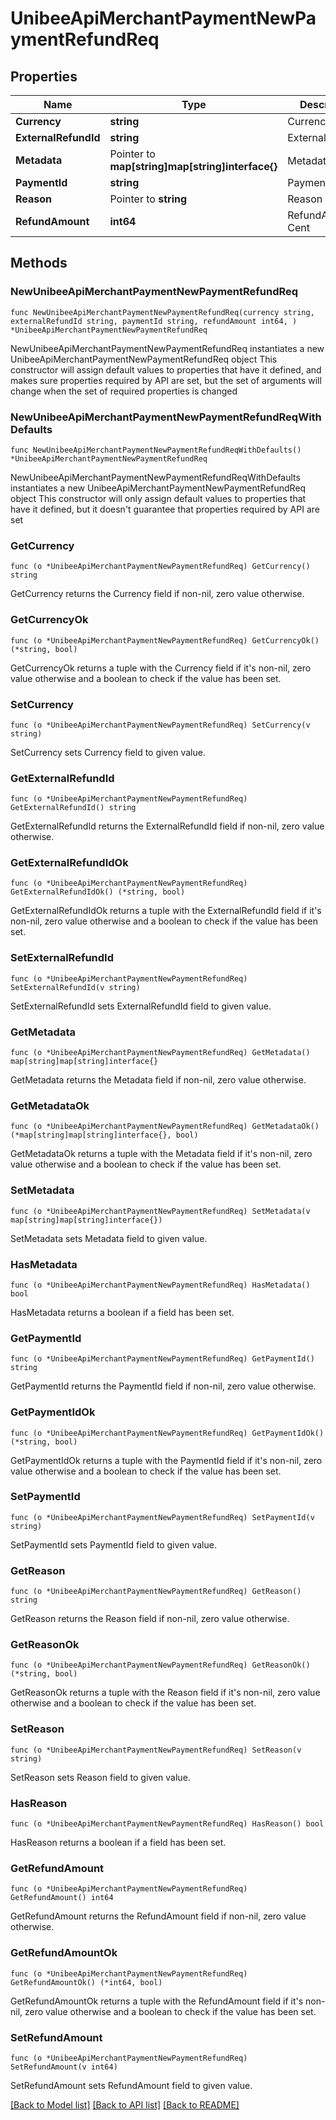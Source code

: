 # UnibeeApiMerchantPaymentNewPaymentRefundReq

## Properties

Name | Type | Description | Notes
------------ | ------------- | ------------- | -------------
**Currency** | **string** | Currency | 
**ExternalRefundId** | **string** | ExternalRefundId | 
**Metadata** | Pointer to **map[string]map[string]interface{}** | Metadata，Map | [optional] 
**PaymentId** | **string** | PaymentId | 
**Reason** | Pointer to **string** | Reason | [optional] 
**RefundAmount** | **int64** | RefundAmount, Cent | 

## Methods

### NewUnibeeApiMerchantPaymentNewPaymentRefundReq

`func NewUnibeeApiMerchantPaymentNewPaymentRefundReq(currency string, externalRefundId string, paymentId string, refundAmount int64, ) *UnibeeApiMerchantPaymentNewPaymentRefundReq`

NewUnibeeApiMerchantPaymentNewPaymentRefundReq instantiates a new UnibeeApiMerchantPaymentNewPaymentRefundReq object
This constructor will assign default values to properties that have it defined,
and makes sure properties required by API are set, but the set of arguments
will change when the set of required properties is changed

### NewUnibeeApiMerchantPaymentNewPaymentRefundReqWithDefaults

`func NewUnibeeApiMerchantPaymentNewPaymentRefundReqWithDefaults() *UnibeeApiMerchantPaymentNewPaymentRefundReq`

NewUnibeeApiMerchantPaymentNewPaymentRefundReqWithDefaults instantiates a new UnibeeApiMerchantPaymentNewPaymentRefundReq object
This constructor will only assign default values to properties that have it defined,
but it doesn't guarantee that properties required by API are set

### GetCurrency

`func (o *UnibeeApiMerchantPaymentNewPaymentRefundReq) GetCurrency() string`

GetCurrency returns the Currency field if non-nil, zero value otherwise.

### GetCurrencyOk

`func (o *UnibeeApiMerchantPaymentNewPaymentRefundReq) GetCurrencyOk() (*string, bool)`

GetCurrencyOk returns a tuple with the Currency field if it's non-nil, zero value otherwise
and a boolean to check if the value has been set.

### SetCurrency

`func (o *UnibeeApiMerchantPaymentNewPaymentRefundReq) SetCurrency(v string)`

SetCurrency sets Currency field to given value.


### GetExternalRefundId

`func (o *UnibeeApiMerchantPaymentNewPaymentRefundReq) GetExternalRefundId() string`

GetExternalRefundId returns the ExternalRefundId field if non-nil, zero value otherwise.

### GetExternalRefundIdOk

`func (o *UnibeeApiMerchantPaymentNewPaymentRefundReq) GetExternalRefundIdOk() (*string, bool)`

GetExternalRefundIdOk returns a tuple with the ExternalRefundId field if it's non-nil, zero value otherwise
and a boolean to check if the value has been set.

### SetExternalRefundId

`func (o *UnibeeApiMerchantPaymentNewPaymentRefundReq) SetExternalRefundId(v string)`

SetExternalRefundId sets ExternalRefundId field to given value.


### GetMetadata

`func (o *UnibeeApiMerchantPaymentNewPaymentRefundReq) GetMetadata() map[string]map[string]interface{}`

GetMetadata returns the Metadata field if non-nil, zero value otherwise.

### GetMetadataOk

`func (o *UnibeeApiMerchantPaymentNewPaymentRefundReq) GetMetadataOk() (*map[string]map[string]interface{}, bool)`

GetMetadataOk returns a tuple with the Metadata field if it's non-nil, zero value otherwise
and a boolean to check if the value has been set.

### SetMetadata

`func (o *UnibeeApiMerchantPaymentNewPaymentRefundReq) SetMetadata(v map[string]map[string]interface{})`

SetMetadata sets Metadata field to given value.

### HasMetadata

`func (o *UnibeeApiMerchantPaymentNewPaymentRefundReq) HasMetadata() bool`

HasMetadata returns a boolean if a field has been set.

### GetPaymentId

`func (o *UnibeeApiMerchantPaymentNewPaymentRefundReq) GetPaymentId() string`

GetPaymentId returns the PaymentId field if non-nil, zero value otherwise.

### GetPaymentIdOk

`func (o *UnibeeApiMerchantPaymentNewPaymentRefundReq) GetPaymentIdOk() (*string, bool)`

GetPaymentIdOk returns a tuple with the PaymentId field if it's non-nil, zero value otherwise
and a boolean to check if the value has been set.

### SetPaymentId

`func (o *UnibeeApiMerchantPaymentNewPaymentRefundReq) SetPaymentId(v string)`

SetPaymentId sets PaymentId field to given value.


### GetReason

`func (o *UnibeeApiMerchantPaymentNewPaymentRefundReq) GetReason() string`

GetReason returns the Reason field if non-nil, zero value otherwise.

### GetReasonOk

`func (o *UnibeeApiMerchantPaymentNewPaymentRefundReq) GetReasonOk() (*string, bool)`

GetReasonOk returns a tuple with the Reason field if it's non-nil, zero value otherwise
and a boolean to check if the value has been set.

### SetReason

`func (o *UnibeeApiMerchantPaymentNewPaymentRefundReq) SetReason(v string)`

SetReason sets Reason field to given value.

### HasReason

`func (o *UnibeeApiMerchantPaymentNewPaymentRefundReq) HasReason() bool`

HasReason returns a boolean if a field has been set.

### GetRefundAmount

`func (o *UnibeeApiMerchantPaymentNewPaymentRefundReq) GetRefundAmount() int64`

GetRefundAmount returns the RefundAmount field if non-nil, zero value otherwise.

### GetRefundAmountOk

`func (o *UnibeeApiMerchantPaymentNewPaymentRefundReq) GetRefundAmountOk() (*int64, bool)`

GetRefundAmountOk returns a tuple with the RefundAmount field if it's non-nil, zero value otherwise
and a boolean to check if the value has been set.

### SetRefundAmount

`func (o *UnibeeApiMerchantPaymentNewPaymentRefundReq) SetRefundAmount(v int64)`

SetRefundAmount sets RefundAmount field to given value.



[[Back to Model list]](../README.md#documentation-for-models) [[Back to API list]](../README.md#documentation-for-api-endpoints) [[Back to README]](../README.md)


